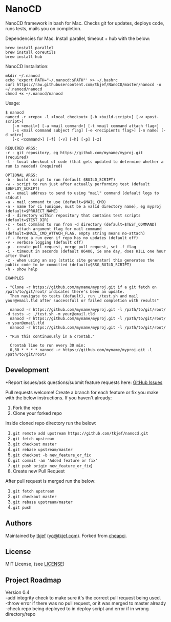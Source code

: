 NanoCD
=======

NanoCD framework in bash for Mac. Checks git for updates, deploys code, runs tests, mails you on completion.  

Dependencies for Mac. Install parallel, timeout + hub with the below:  
```
brew install parallel
brew install coreutils
brew install hub
```

NanoCD Installation:  
```
mkdir ~/.nanocd
echo 'export PATH="~/.nanocd:$PATH"' >> ~/.bashrc
curl https://raw.githubusercontent.com/tkjef/NanoCD/master/nanocd -o ~/.nanocd/nanocd
chmod +x ~/.nanocd/nanocd
```

Usage:  
```
$ nanocd
nanocd -r <repo> -l <local_checkout> [-b <build-script>] [-w <post-script>]
   [-m <email>] [-a <mail command>] [-t <mail command attach flag>]
   [-s <mail command subject flag] [-e <recipients flag>] [-n name] [-d <dir>] 
   [-c <command>] [-f] [-v] [-h] [-p] [-z]

REQUIRED ARGS:
-r - git repository, eg https://github.com/myname/myproj.git (required)
-l - local checkout of code (that gets updated to determine whether a run is needed) (required)

OPTIONAL ARGS:
-b - build script to run (default $BUILD_SCRIPT)
-w - script to run just after actually performing test (default $DEPLOY_SCRIPT)
-m - email address to send to using "mail" command (default logs to stdout)
-a - mail command to use (default=$MAIL_CMD)
-n - name for ci (unique, must be a valid directory name), eg myproj (default=$PROJECT_NAME)
-d - directory within repository that contains test scripts (default=$TEST_DIR)
-c - test command to run from -d directory (default=$TEST_COMMAND)
-t - attach argument flag for mail command (default=$MAIL_CMD_ATTACH_FLAG, empty string means no-attach)
-f - force a run even if repo has no updates (default off)
-v - verbose logging (default off)
-p - create pull request, merge pull request, set -f flag
-i - timeout in seconds (default 86400, ie one day, does KILL one hour after that)
-z - when using an ssg (static site generator) this generates the public code to be committed (default=$SSG_BUILD_SCRIPT)
-h - show help

EXAMPLES

- "Clone -r https://github.com/myname/myproj.git if a git fetch on /path/to/git/root/ indicates there's been an update.
  Then navigate to tests (default), run ./test.sh and mail your@email.tld after successfull or failed completion with results"

  nanocd -r https://github.com/myname/myproj.git -l /path/to/git/root/ -d tests -c ./test.sh -m your@email.tld
  nanocd -r https://github.com/myname/myproj.git -l /path/to/git/root/ -m your@email.tld
  nanocd -r https://github.com/myname/myproj.git -l /path/to/git/root/

- "Run this continuously in a crontab."

  Crontab line to run every 30 min:
  0,30 * * * * nanocd -r https://github.com/myname/myproj.git -l /path/to/git/root/
```

## Development

*Report issues/ask questions/submit feature requests here: [GitHub Issues][issues]

Pull requests welcome!
Create a branch for each feature or fix you make with the below instructions.
If you haven't already:
1. Fork the repo
2. Clone your forked repo

Inside cloned repo directory run the below:
1. `git remote add upstream https://github.com/tkjef/nanocd.git`
2. `git fetch upstream`
3. `git checkout master`
4. `git rebase upstream/master`
5. `git checkout -b new_feature_or_fix`
6. `git commit -am 'Added feature or fix'`
7. `git push origin new_feature_or_fix`)
8. Create new Pull Request

After pull request is merged run the below:
1. `git fetch upstream`
2. `git checkout master`
3. `git rebase upstream/master`
4. `git push`

## Authors

Maintained by [tkjef][tkjef] (<yo@tkjef.com>). Forked from [cheapci][cheapci].

## License

MIT License, (see [LICENSE][license])  

[contributors]: https://github.com/tkjef/nanocd/graphs/contributors
[tkjef]: https://github.com/tkjef
[cheapci]: https://github.com/ianmiell/cheapci
[issues]: https://github.com/tkjef/nanocd/issues
[license]: https://github.com/tkjef/nanocd/blob/master/LICENSE
[twitter]: https://twitter.com/tkjef
[website]: http://www.tkjef.com/

## Project Roadmap

Version 0.4  
    -add integrity check to make sure it's the correct pull request being used.  
    -throw error if there was no pull request, or it was merged to master already  
    -check repo being deployed to in deploy script and error if in wrong directory/repo  
